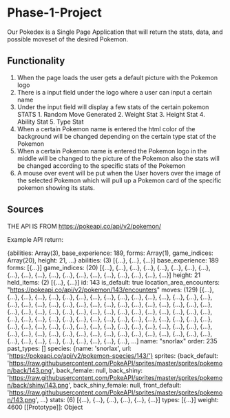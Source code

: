 # Phase-1-Project

Our Pokedex is a Single Page Application that will return the stats, data, and possible moveset of the desired Pokemon.

## Functionality

1. When the page loads the user gets a default picture with the Pokemon logo
2. There is a input field under the logo where a user can input a certain name
3. Under the input field will display a few stats of the certain pokemon
        STATS
        1. Random Move Generated
        2. Weight Stat
        3. Height Stat
        4. Ability Stat
        5. Type Stat
4. When a certain Pokemon name is entered the html color of the background will be changed depending on the certain type stat of the Pokemon
5. When a certain Pokemon name is entered the Pokemon logo in the middle will be changed to the picture of the Pokemon also the stats will be changed according to the 
specific stats of the Pokemon
6. A mouse over event will be put when the User hovers over the image of the selected Pokemon which will pull up a Pokemon card of the specific pokemon showing its stats.


## Sources

THE API IS FROM https://pokeapi.co/api/v2/pokemon/

Example API return:

{abilities: Array(3), base_experience: 189, forms: Array(1), game_indices: Array(20), height: 21, …}
abilities: (3) [{…}, {…}, {…}]
base_experience: 189
forms: [{…}]
game_indices: (20) [{…}, {…}, {…}, {…}, {…}, {…}, {…}, {…}, {…}, {…}, {…}, {…}, {…}, {…}, {…}, {…}, {…}, {…}, {…}, {…}]
height: 21
held_items: (2) [{…}, {…}]
id: 143
is_default: true
location_area_encounters: "https://pokeapi.co/api/v2/pokemon/143/encounters"
moves: (129) [{…}, {…}, {…}, {…}, {…}, {…}, {…}, {…}, {…}, {…}, {…}, {…}, {…}, {…}, {…}, {…}, {…}, {…}, {…}, {…}, {…}, {…}, {…}, {…}, {…}, {…}, {…}, {…}, {…}, {…}, {…}, {…}, {…}, {…}, {…}, {…}, {…}, {…}, {…}, {…}, {…}, {…}, {…}, {…}, {…}, {…}, {…}, {…}, {…}, {…}, {…}, {…}, {…}, {…}, {…}, {…}, {…}, {…}, {…}, {…}, {…}, {…}, {…}, {…}, {…}, {…}, {…}, {…}, {…}, {…}, {…}, {…}, {…}, {…}, {…}, {…}, {…}, {…}, {…}, {…}, {…}, {…}, {…}, {…}, {…}, {…}, {…}, {…}, {…}, {…}, {…}, {…}, {…}, {…}, {…}, {…}, {…}, {…}, {…}, {…}, …]
name: "snorlax"
order: 235
past_types: []
species: {name: 'snorlax', url: 'https://pokeapi.co/api/v2/pokemon-species/143/'}
sprites: {back_default: 'https://raw.githubusercontent.com/PokeAPI/sprites/master/sprites/pokemon/back/143.png', back_female: null, back_shiny: 'https://raw.githubusercontent.com/PokeAPI/sprites/master/sprites/pokemon/back/shiny/143.png', back_shiny_female: null, front_default: 'https://raw.githubusercontent.com/PokeAPI/sprites/master/sprites/pokemon/143.png', …}
stats: (6) [{…}, {…}, {…}, {…}, {…}, {…}]
types: [{…}]
weight: 4600
[[Prototype]]: Object

